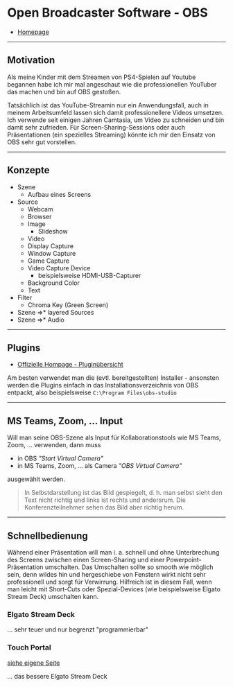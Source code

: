 # Open Broadcaster Software - OBS

* [Homepage](https://obsproject.com/de)

---

## Motivation

Als meine Kinder mit dem Streamen von PS4-Spielen auf Youtube begannen habe ich mir mal angeschaut wie die professionellen YouTuber das machen und bin auf OBS gestoßen.

Tatsächlich ist das YouTube-Streamin nur ein Anwendungsfall, auch in meinem Arbeitsumfeld lassen sich damit professionellere Videos umsetzen. Ich verwende seit einigen Jahren Camtasia, um Video zu schneiden und bin damit sehr zufrieden. Für Screen-Sharing-Sessions oder auch Präsentationen (ein spezielles Streaming) könnte ich mir den Einsatz von OBS sehr gut vorstellen.

---

## Konzepte

* Szene
  * Aufbau eines Screens
* Source
  * Webcam
  * Browser
  * Image
    * Slideshow
  * Video
  * Display Capture
  * Window Capture
  * Game Capture
  * Video Capture Device
    * beispielsweise HDMI-USB-Capturer
  * Background Color
  * Text
* Filter
  * Chroma Key (Green Screen)
* Szene =>* layered Sources
* Szene =>* Audio

---

## Plugins

* [Offizielle Hompage - Pluginübersicht](https://obsproject.com/forum/resources/categories/obs-studio-plugins.6/)

Am besten verwendet man die (evtl. bereitgestellten) Installer - ansonsten werden die Plugins einfach in das Installationsverzeichnis von OBS entpackt, also beispielsweise `C:\Program Files\obs-studio`

---

## MS Teams, Zoom, ... Input

Will man seine OBS-Szene als Input für Kollaborationstools wie MS Teams, Zoom, ... verwenden, dann muss

* in OBS *"Start Virtual Camera"*
* in MS Teams, Zoom, ... als Camera *"OBS Virtual Camera"*

ausgewählt werden.

> In Selbstdarstellung ist das Bild gespiegelt, d. h. man selbst sieht den Text nicht richtig und links ist rechts und andersrum. Die Konferenzteilnehmer sehen das Bild aber richtig herum.

---

## Schnellbedienung

Während einer Präsentation will man i. a. schnell und ohne Unterbrechung des Screens zwischen einen Screen-Sharing und einer Powerpoint-Präsentation umschalten. Das Umschalten sollte so smooth wie möglich sein, denn wildes hin und hergeschiebe von Fenstern wirkt nicht sehr professionell und sorgt für Verwirrung. Hilfreich ist in diesem Fall, wenn man leicht mit Short-Cuts oder Spezial-Devices (wie beispielsweise Elgato Stream Deck) umschalten kann.

### Elgato Stream Deck

... sehr teuer und nur begrenzt "programmierbar"

### Touch Portal

[siehe eigene Seite](touchPortal.md)

... das bessere Elgato Stream Deck
